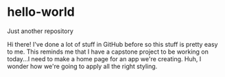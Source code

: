 # hello-world
Just another repository


Hi there! I've done a lot of stuff in GitHub before so this stuff is pretty easy to me. This reminds me that I have a capstone project to be working on today...I need to make a home page for an app we're creating. Huh, I wonder how we're going to apply all the right styling.
